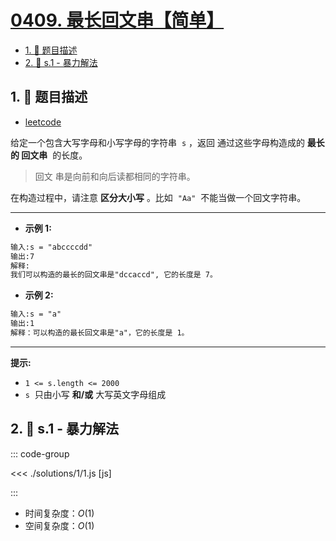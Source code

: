 # [0409. 最长回文串【简单】](https://github.com/tnotesjs/TNotes.leetcode/tree/main/notes/0409.%20%E6%9C%80%E9%95%BF%E5%9B%9E%E6%96%87%E4%B8%B2%E3%80%90%E7%AE%80%E5%8D%95%E3%80%91)

<!-- region:toc -->

- [1. 📝 题目描述](#1--题目描述)
- [2. 🎯 s.1 - 暴力解法](#2--s1---暴力解法)

<!-- endregion:toc -->

## 1. 📝 题目描述

- [leetcode](https://leetcode.cn/problems/longest-palindrome/)

给定一个包含大写字母和小写字母的字符串  `s` ，返回 通过这些字母构造成的 **最长的 回文串**  的长度。

> 回文 串是向前和向后读都相同的字符串。

在构造过程中，请注意 **区分大小写** 。比如  `"Aa"`  不能当做一个回文字符串。

---

- **示例 1:**

```txt
输入:s = "abccccdd"
输出:7
解释:
我们可以构造的最长的回文串是"dccaccd", 它的长度是 7。
```

- **示例 2:**

```txt
输入:s = "a"
输出:1
解释：可以构造的最长回文串是"a"，它的长度是 1。
```

---

**提示:**

- `1 <= s.length <= 2000`
- `s`  只由小写 **和/或** 大写英文字母组成

## 2. 🎯 s.1 - 暴力解法

::: code-group

<<< ./solutions/1/1.js [js]

:::

- 时间复杂度：$O(1)$
- 空间复杂度：$O(1)$
